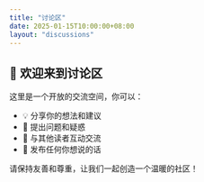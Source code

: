 ```yaml
---
title: "讨论区"
date: 2025-01-15T10:00:00+08:00
layout: "discussions"
---
```


## 💬 欢迎来到讨论区

这里是一个开放的交流空间，你可以：

- 💡 分享你的想法和建议
- 🤔 提出问题和疑惑
- 🎉 与其他读者互动交流
- 📢 发布任何你想说的话

请保持友善和尊重，让我们一起创造一个温暖的社区！

